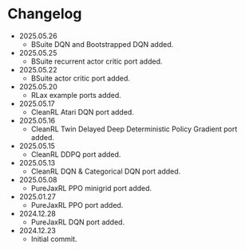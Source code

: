 # Changelog

* 2025.05.26
  * BSuite DQN and Bootstrapped DQN added.
* 2025.05.25
  * BSuite recurrent actor critic port added.
* 2025.05.22
  * BSuite actor critic port added.
* 2025.05.20
  * RLax example ports added.
* 2025.05.17
  * CleanRL Atari DQN port added.
* 2025.05.16
  * CleanRL Twin Delayed Deep Deterministic Policy Gradient port added.
* 2025.05.15
  * CleanRL DDPQ port added.
* 2025.05.13
  * CleanRL DQN & Categorical DQN port added.
* 2025.05.08
  * PureJaxRL PPO minigrid port added.
* 2025.01.27
  * PureJaxRL PPO port added.
* 2024.12.28
  * PureJaxRL DQN port added.
* 2024.12.23
  * Initial commit.

